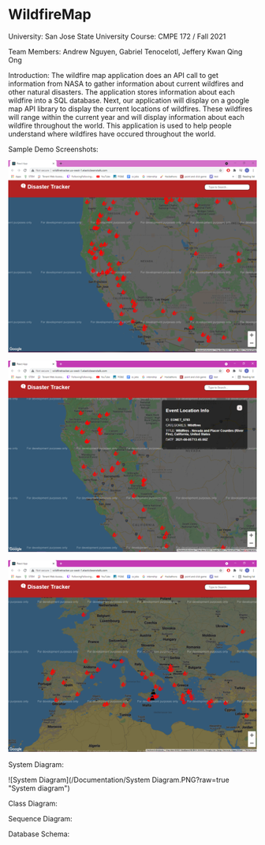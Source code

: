 ﻿# WildfireMap

University: San Jose State University
Course: CMPE 172 / Fall 2021

Team Members: Andrew Nguyen, Gabriel Tenocelotl, Jeffery Kwan Qing Ong

Introduction:
The wildfire map application does an API call to get information from NASA to gather information about current wildfires and other natural disasters.
The application stores information about each wildfire into a SQL database. Next, our application will display on a google map API library to
display the current locations of wildfires. These wildfires will range within the current year and will display information about each wildfire throughout
the world. This application is used to help people understand where wildfires have occured throughout the world. 

Sample Demo Screenshots: 

![Demo Screenshots](/Documentation/wildfireFrontPage.PNG?raw=true "Start Page")

![Demo Screenshots](/Documentation/secondExample.PNG?raw=true "More information on wildfires")

![Demo Screenshots](/Documentation/thirdExample.PNG?raw=true "Europe wildfires")

System Diagram:

![System Diagram](/Documentation/System Diagram.PNG?raw=true "System diagram")

Class Diagram:

Sequence Diagram:

Database Schema:
